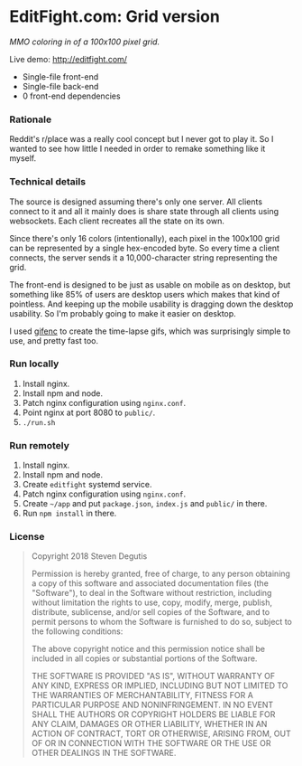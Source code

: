 # EditFight.com: Grid version

*MMO coloring in of a 100x100 pixel grid.*

Live demo: http://editfight.com/

- Single-file front-end
- Single-file back-end
- 0 front-end dependencies

### Rationale

Reddit's r/place was a really cool concept but I never got to play it. So I
wanted to see how little I needed in order to remake something like it myself.

### Technical details

The source is designed assuming there's only one server. All clients connect to
it and all it mainly does is share state through all clients using websockets.
Each client recreates all the state on its own.

Since there's only 16 colors (intentionally), each pixel in the 100x100 grid can
be represented by a single hex-encoded byte. So every time a client connects,
the server sends it a 10,000-character string representing the grid.

The front-end is designed to be just as usable on mobile as on desktop, but
something like 85% of users are desktop users which makes that kind of
pointless. And keeping up the mobile usability is dragging down the desktop
usability. So I'm probably going to make it easier on desktop.

I used [gifenc](https://github.com/lecram/gifenc/) to create the time-lapse
gifs, which was surprisingly simple to use, and pretty fast too.

### Run locally

1. Install nginx.
2. Install npm and node.
3. Patch nginx configuration using `nginx.conf`.
4. Point nginx at port 8080 to `public/`.
5. `./run.sh`

### Run remotely

1. Install nginx.
2. Install npm and node.
3. Create `editfight` systemd service.
4. Patch nginx configuration using `nginx.conf`.
5. Create `~/app` and put `package.json`, `index.js` and `public/` in there.
6. Run `npm install` in there.

### License

> Copyright 2018 Steven Degutis
>
> Permission is hereby granted, free of charge, to any person obtaining a copy of this software and associated documentation files (the "Software"), to deal in the Software without restriction, including without limitation the rights to use, copy, modify, merge, publish, distribute, sublicense, and/or sell copies of the Software, and to permit persons to whom the Software is furnished to do so, subject to the following conditions:
>
> The above copyright notice and this permission notice shall be included in all copies or substantial portions of the Software.
>
> THE SOFTWARE IS PROVIDED "AS IS", WITHOUT WARRANTY OF ANY KIND, EXPRESS OR IMPLIED, INCLUDING BUT NOT LIMITED TO THE WARRANTIES OF MERCHANTABILITY, FITNESS FOR A PARTICULAR PURPOSE AND NONINFRINGEMENT. IN NO EVENT SHALL THE AUTHORS OR COPYRIGHT HOLDERS BE LIABLE FOR ANY CLAIM, DAMAGES OR OTHER LIABILITY, WHETHER IN AN ACTION OF CONTRACT, TORT OR OTHERWISE, ARISING FROM, OUT OF OR IN CONNECTION WITH THE SOFTWARE OR THE USE OR OTHER DEALINGS IN THE SOFTWARE.